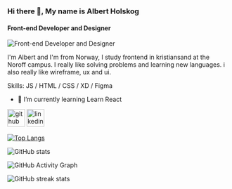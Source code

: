
### Hi there 👋, My name is Albert Holskog
#### Front-end Developer and Designer
![Front-end Developer and Designer](https://images.unsplash.com/photo-1620121478247-ec786b9be2fa?ixlib=rb-1.2.1&ixid=MnwxMjA3fDB8MHxwaG90by1wYWdlfHx8fGVufDB8fHx8&auto=format&fit=crop&w=1632&q=80)

I'm Albert and I'm from Norway, I study frontend in kristiansand at the Noroff campus.
I really like solving problems and learning new languages. i also really like wireframe, ux and ui.

Skills:  JS / HTML / CSS / XD / Figma

- 🌱 I’m currently learning Learn React 


[<img src='https://cdn.jsdelivr.net/npm/simple-icons@3.0.1/icons/github.svg' alt='github' height='40'>](https://github.com/albertholskog)  [<img src='https://cdn.jsdelivr.net/npm/simple-icons@3.0.1/icons/linkedin.svg' alt='linkedin' height='40'>](https://www.linkedin.com/in/AlbertEikelandHolskog/)  

[![Top Langs](https://github-readme-stats.vercel.app/api/top-langs/?username=albertholskog)](https://github.com/anuraghazra/github-readme-stats)

![GitHub stats](https://github-readme-stats.vercel.app/api?username=albertholskog&show_icons=true)  

![GitHub Activity Graph](https://activity-graph.herokuapp.com/graph?username=albertholskog)  

![GitHub streak stats](https://github-readme-streak-stats.herokuapp.com/?user=albertholskog)  

